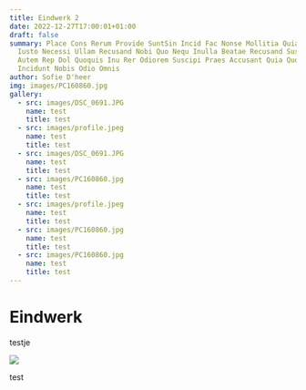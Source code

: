 ```yaml
---
title: Eindwerk 2
date: 2022-12-27T17:00:01+01:00
draft: false
summary: Place Cons Rerum Provide SuntSin Incid Fac Nonse Mollitia Quia Itaque!
  Iusto Necessi Ullam Recusand Nobi Quo Nequ Inulla Beatae Recusand Suscipit Ip
  Autem Rep Dol Quoquis Inu Rer Odiorem Suscipi Praes Accusant Quia Quosqu Anim
  Incidunt Nobis Odio Omnis
author: Sofie D'heer
img: images/PC160860.jpg
gallery:
  - src: images/DSC_0691.JPG
    name: test
    title: test
  - src: images/profile.jpeg
    name: test
    title: test
  - src: images/DSC_0691.JPG
    name: test
    title: test
  - src: images/PC160860.jpg
    name: test
    title: test
  - src: images/profile.jpeg
    name: test
    title: test
  - src: images/PC160860.jpg
    name: test
    title: test
  - src: images/PC160860.jpg
    name: test
    title: test
---
```

# Eindwerk



testje



![](/img/istockphoto-157403469-1024x1024-transformed.jpeg)



test